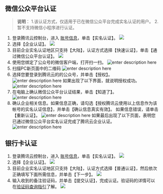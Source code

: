 <span id="wxptrz"></span>
## 微信公众平台认证
>**说明**：
>1.该认证方式，仅适用于已在微信公众平台完成实名认证的用户。
>2.暂不支持微信小程序进行认证。

1. 登录腾讯云控制台，进入 [账号信息](https://console.qcloud.com/developer)，单击【实名认证】。
![](https://mc.qcloudimg.com/static/img/9f089e2ddfbbe531f28ccebd8225d05b/image.png)
2. 选择【企业认证】。
![](https://mc.qcloudimg.com/static/img/b82f599f01b86c013c12cd07c0300c18/image.png)
3. 目前企业实名认证地区只支持【大陆】，认证方式选择【快速认证】，单击【通过微信公众平台认证】。
![](https://mc.qcloudimg.com/static/img/45cf58773e96ad2f78ebc0842f2a5fbf/image.png)
4. 使用您绑定了公众号的微信客户端，打开扫一扫。
![enter description here][2]
5. 扫描PC新页面中的二维码
![enter description here][3]
6. 选择您要登录到腾讯云的的公众号，并单击【授权】。
![enter description here][4]
如果出现了以下界面，就说明授权成功。
![enter description here][5]
7. 在电脑上确认微信公众平台认证结果，单击【知道了】。
![enter description here][6]
8. 确认企业相关信息。如果信息正确，请勾选【授权腾讯云使用以上信息作为该帐号的实名认证信息】，并单击【确认信息真实有效】。
   如果信息错误，请单击【重新认证】。
![enter description here][7]
如果最后出现了以下页面，表明您已通过微信公众平台实名认证完成了腾讯云企业认证。
![enter description here][8]

  [1]: https://mc.qcloudimg.com/static/img/4ec7c450edb1ad4c3728289b1c3a2fac/Step1.png
  [2]: https://mc.qcloudimg.com/static/img/db96dab81ea00394de4ef2c89bbff5f5/step2.1.png
  [3]: https://mc.qcloudimg.com/static/img/ddd5b507f9c4280d54ef74cd2fac4eee/step2.2.png
  [4]: https://mc.qcloudimg.com/static/img/9d7d8182b7facd0df6fd28cd1597ce58/step2.3.png
  [5]: https://mc.qcloudimg.com/static/img/f922081ddb134fe4858b8ada75ed50f3/step2.4.png
  [6]: https://mc.qcloudimg.com/static/img/6a0c0dc6cbbd0a66b89a944e56351378/3-1.png
  [7]: https://mc.qcloudimg.com/static/img/f28781dfeb7bdde7427f0995456128a2/3-2.png
  [8]: https://mc.qcloudimg.com/static/img/3d93ee998f9b3d8e969b2b9f288da0a1/3-3.png
<span id="yhkrz"></span>
## 银行卡认证
1. 登录腾讯云控制台，进入 [账号信息](https://console.qcloud.com/developer)，单击【实名认证】。
![](https://mc.qcloudimg.com/static/img/9f089e2ddfbbe531f28ccebd8225d05b/image.png)
2. 选择【企业认证】。
![](https://mc.qcloudimg.com/static/img/b82f599f01b86c013c12cd07c0300c18/image.png)
3. 目前企业实名认证地区只支持【大陆】，认证方式选择【普通认证】，然后依次正确填写下面所需信息，并单击【下一步】。
![](https://mc.qcloudimg.com/static/img/fd0436137fbee18a13f92a4bd5e2ddc1/image.png)
4. 输入收到的备注验证码，并单击【提交认证】，完成认证。验证码的详情可以在[验证码查询指引](https://www.qcloud.com/document/product/378/3631)了解。
![](http://mc.qcloudimg.com/static/img/fc28854ec3c250439d6e0f58f900bee3/image.png)